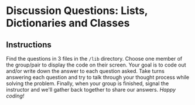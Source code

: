 # Discussion Questions: Lists, Dictionaries and Classes

## Instructions

Find the questions in 3 files in the `/lib` directory. Choose one member of the group/pair to display the code on their screen.  Your goal is to code out and/or write down the answer to each question asked. Take turns answering each question and try to talk through your thought process while solving the problem. Finally, when your group is finished, signal the instructor and we'll gather back together to share our answers. *Happy coding!*